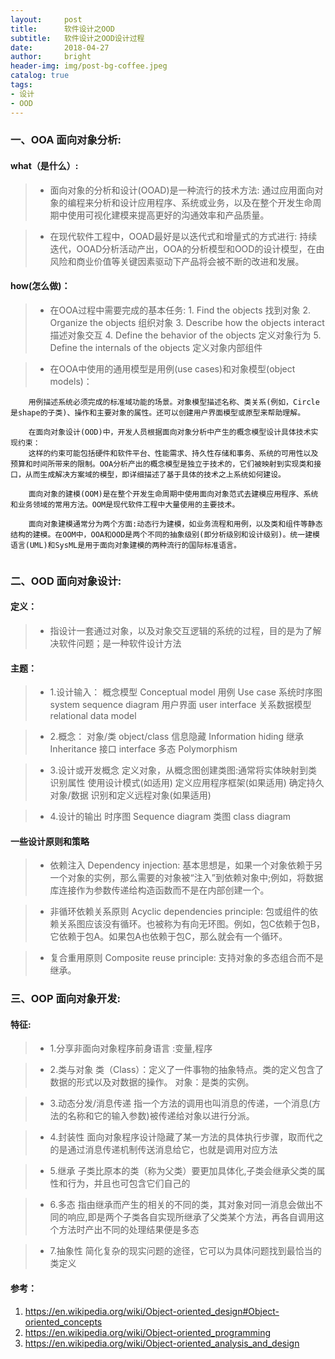 ```yaml
---
layout:     post
title:      软件设计之OOD
subtitle:   软件设计之OOD设计过程
date:       2018-04-27
author:     bright
header-img: img/post-bg-coffee.jpeg
catalog: true
tags:
- 设计
- OOD
---
```


###  一、OOA 面向对象分析:

####  what（是什么）:

>- 面向对象的分析和设计(OOAD)是一种流行的技术方法:
	通过应用面向对象的编程来分析和设计应用程序、系统或业务，以及在整个开发生命周期中使用可视化建模来提高更好的沟通效率和产品质量。

>- 在现代软件工程中，OOAD最好是以迭代式和增量式的方式进行:
	持续迭代，OOAD分析活动产出，OOA的分析模型和OOD的设计模型，在由风险和商业价值等关键因素驱动下产品将会被不断的改进和发展。


#### how(怎么做)：


>- 在OOA过程中需要完成的基本任务:
	1.         Find the objects 找到对象
	2.         Organize the objects 组织对象
	3.         Describe how the objects interact 描述对象交互
	4.         Define the behavior of the objects  定义对象行为
	5.         Define the internals of the objects  定义对象内部组件	
	
>- 在OOA中使用的通用模型是用例(use cases)和对象模型(object models)：

```
	用例描述系统必须完成的标准域功能的场景。对象模型描述名称、类关系(例如，Circle是shape的子类)、操作和主要对象的属性。还可以创建用户界面模型或原型来帮助理解。

	在面向对象设计(OOD)中，开发人员根据面向对象分析中产生的概念模型设计具体技术实现约束：
	这样的约束可能包括硬件和软件平台、性能需求、持久性存储和事务、系统的可用性以及预算和时间所带来的限制。OOA分析产出的概念模型是独立于技术的，它们被映射到实现类和接口，从而生成解决方案域的模型，即详细描述了基于具体的技术之上系统如何建设。

	面向对象的建模(OOM)是在整个开发生命周期中使用面向对象范式去建模应用程序、系统和业务领域的常用方法。OOM是现代软件工程中大量使用的主要技术。

	面向对象建模通常分为两个方面:动态行为建模，如业务流程和用例，以及类和组件等静态结构的建模。在OOM中，OOA和OOD是两个不同的抽象级别(即分析级别和设计级别)。统一建模语言(UML)和SysML是用于面向对象建模的两种流行的国际标准语言。
	
```


###  二、OOD 面向对象设计:

#### 定义：


>- 指设计一套通过对象，以及对象交互逻辑的系统的过程，目的是为了解决软件问题；是一种软件设计方法

####  主题：

>- 1.设计输入：
	概念模型 Conceptual model
	用例 Use case
	系统时序图 system sequence diagram
	用户界面  user interface
	关系数据模型 relational data model

>- 2.概念：
	对象/类  object/class
	信息隐藏  Information hiding
	继承   Inheritance
	接口   interface
	多态   Polymorphism

>- 3.设计或开发概念
	定义对象，从概念图创建类图:通常将实体映射到类
	识别属性
	使用设计模式(如适用)
	定义应用程序框架(如果适用)
	确定持久对象/数据
	识别和定义远程对象(如果适用)

>- 4.设计的输出
	时序图  Sequence diagram
	类图	  class diagram

#### 一些设计原则和策略
>- 依赖注入 Dependency injection:
基本思想是，如果一个对象依赖于另一个对象的实例，那么需要的对象被“注入”到依赖对象中;例如，将数据库连接作为参数传递给构造函数而不是在内部创建一个。

>- 非循环依赖关系原则 Acyclic dependencies principle:
包或组件的依赖关系图应该没有循环。也被称为有向无环图。例如，包C依赖于包B，它依赖于包A。如果包A也依赖于包C，那么就会有一个循环。

>- 复合重用原则 Composite reuse principle:
支持对象的多态组合而不是继承。




### 三、OOP 面向对象开发:

#### 特征:

>- 1.分享非面向对象程序前身语言 :变量,程序

>- 2.类与对象
	类（Class）：定义了一件事物的抽象特点。类的定义包含了数据的形式以及对数据的操作。
	对象：是类的实例。

>- 3.动态分发/消息传递
	指一个方法的调用也叫消息的传递，一个消息(方法的名称和它的输入参数)被传递给对象以进行分派。

>- 4.封装性
	面向对象程序设计隐藏了某一方法的具体执行步骤，取而代之的是通过消息传递机制传送消息给它，也就是调用对应方法

>- 5.继承
	子类比原本的类（称为父类）要更加具体化,子类会继承父类的属性和行为，并且也可包含它们自己的

>- 6.多态
	指由继承而产生的相关的不同的类，其对象对同一消息会做出不同的响应,即是两个子类各自实现所继承了父类某个方法，再各自调用这个方法时产出不同的处理结果便是多态

>- 7.抽象性
	简化复杂的现实问题的途径，它可以为具体问题找到最恰当的类定义



#### 参考：
1. https://en.wikipedia.org/wiki/Object-oriented_design#Object-oriented_concepts
2. https://en.wikipedia.org/wiki/Object-oriented_programming
3. https://en.wikipedia.org/wiki/Object-oriented_analysis_and_design
